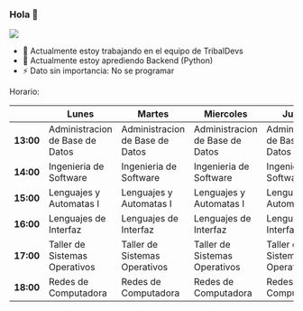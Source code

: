 ### Hola 👋

![](https://www.tijuana.tecnm.mx/wp-content/uploads/2015/05/DEPARTAMENTO-DE-SISTEMAS-Y-COMPUTACION_HEADING.png)

- 🔭 Actualmente estoy trabajando en el equipo de TribalDevs
- 🌱 Actualmente estoy aprediendo Backend (Python)
- ⚡ Dato sin importancia: No se programar 

Horario:

|           | **Lunes**                       | **Martes**                      | **Miercoles**                | **Jueves**                   | **Viernes**                     |
|-----------|---------------------------------|---------------------------------|---------------------------------|---------------------------------|---------------------------------|
| **13:00** | Administracion de Base de Datos | Administracion de Base de Datos | Administracion de Base de Datos | Administracion de Base de Datos | Administracion de Base de Datos |
| **14:00** | Ingenieria de Software          | Ingenieria de Software          | Ingenieria de Software          | Ingenieria de Software          |      Ingenieria de Software     |
| **15:00** | Lenguajes y Automatas I         | Lenguajes y Automatas I         | Lenguajes y Automatas I         | Lenguajes y Automatas I         | Lenguajes y Automatas I         |
| **16:00** | Lenguajes de Interfaz           | Lenguajes de Interfaz           | Lenguajes de Interfaz           | Lenguajes de Interfaz           |                                 |
| **17:00** | Taller de Sistemas Operativos   | Taller de Sistemas Operativos   | Taller de Sistemas Operativos   | Taller de Sistemas Operativos   |                                 |
| **18:00** | Redes de Computadora            | Redes de Computadora            | Redes de Computadora            | Redes de Computadora            | Redes de Computadora            |
